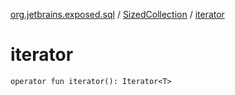 [org.jetbrains.exposed.sql](../index.md) / [SizedCollection](index.md) / [iterator](.)

# iterator

`operator fun iterator(): Iterator<T>`